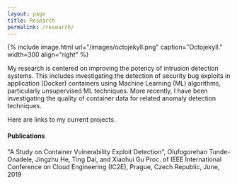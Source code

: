```yaml
---
layout: page
title: Research
permalink: /research/
---
```


{% include image.html url="/images/octojekyll.png" caption="Octojekyll." width=300 align="right" %}

My research is centered on improving the potency of intrusion detection systems.
This includes investigating the detection of security bug exploits in application (Docker) containers using Machine Learning (ML) algorithms, particularly unsupervised ML techniques. 
More recently, I have been investigating the quality of container data for related anomaly detection techniques.

Here are links to my current projects. 


#### Publications

"A Study on Container Vulnerability Exploit Detection", 
Olufogorehan Tunde-Onadele, Jingzhu He, Ting Dai, and Xiaohui Gu
Proc. of IEEE International Conference on Cloud Engineering (IC2E), Prague, Czech Republic, June, 2019
